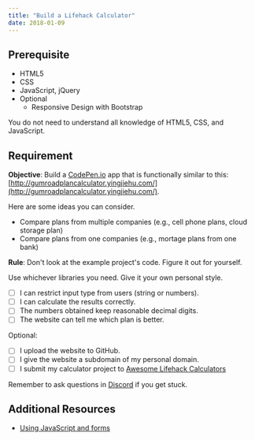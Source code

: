 ```yaml
---
title: "Build a Lifehack Calculator"
date: 2018-01-09
---
```


## Prerequisite

* HTML5
* CSS
* JavaScript, jQuery
* Optional 
	* Responsive Design with Bootstrap

You do not need to understand all knowledge of HTML5, CSS, and JavaScript. 

## Requirement

**Objective**: Build a [CodePen.io](https://codepen.io/) app that is functionally similar to this: [http://gumroadplancalculator.yingjiehu.com/](http://gumroadplancalculator.yingjiehu.com/).

Here are some ideas you can consider.
 
* Compare plans from multiple companies (e.g., cell phone plans, cloud storage plan)
* Compare plans from one companies (e.g., mortage plans from one bank)


**Rule**: Don't look at the example project's code. Figure it out for yourself.

Use whichever libraries you need. Give it your own personal style.

* [ ] I can restrict input type from users (string or numbers).
* [ ] I can calculate the results correctly.
* [ ] The numbers obtained keep reasonable decimal digits.
* [ ] The website can tell me which plan is better.

Optional:

* [ ] I upload the website to GitHub.
* [ ] I give the website a subdomain of my personal domain. 
* [ ] I submit my calculator project to [Awesome Lifehack Calculators](https://github.com/huyingjie/awesome-lifehack-calculators)

Remember to ask questions in [Discord](https://discord.gg/yRWHfg) if you get stuck.

## Additional Resources

* [Using JavaScript and forms](https://www.javaworld.com/article/2077176/scripting-jvm-languages/using-javascript-and-forms.html)